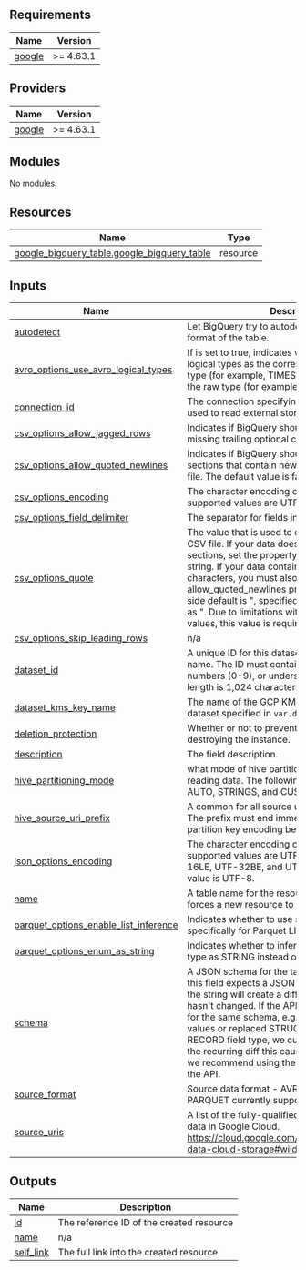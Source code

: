 <!-- BEGIN_TF_DOCS -->
## Requirements

| Name | Version |
|------|---------|
| <a name="requirement_google"></a> [google](#requirement\_google) | >= 4.63.1 |

## Providers

| Name | Version |
|------|---------|
| <a name="provider_google"></a> [google](#provider\_google) | >= 4.63.1 |

## Modules

No modules.

## Resources

| Name | Type |
|------|------|
| [google_bigquery_table.google_bigquery_table](https://registry.terraform.io/providers/hashicorp/google/latest/docs/resources/bigquery_table) | resource |

## Inputs

| Name | Description | Type | Default | Required |
|------|-------------|------|---------|:--------:|
| <a name="input_autodetect"></a> [autodetect](#input\_autodetect) | Let BigQuery try to autodetect the schema and format of the table. | `bool` | n/a | yes |
| <a name="input_avro_options_use_avro_logical_types"></a> [avro\_options\_use\_avro\_logical\_types](#input\_avro\_options\_use\_avro\_logical\_types) | If is set to true, indicates whether to interpret logical types as the corresponding BigQuery data type (for example, TIMESTAMP), instead of using the raw type (for example, INTEGER). | `bool` | `true` | no |
| <a name="input_connection_id"></a> [connection\_id](#input\_connection\_id) | The connection specifying the credentials to be used to read external storage for Big Lake table | `string` | n/a | yes |
| <a name="input_csv_options_allow_jagged_rows"></a> [csv\_options\_allow\_jagged\_rows](#input\_csv\_options\_allow\_jagged\_rows) | Indicates if BigQuery should accept rows that are missing trailing optional columns. | `bool` | `true` | no |
| <a name="input_csv_options_allow_quoted_newlines"></a> [csv\_options\_allow\_quoted\_newlines](#input\_csv\_options\_allow\_quoted\_newlines) | Indicates if BigQuery should allow quoted data sections that contain newline characters in a CSV file. The default value is false. | `bool` | `false` | no |
| <a name="input_csv_options_encoding"></a> [csv\_options\_encoding](#input\_csv\_options\_encoding) | The character encoding of the data. The supported values are UTF-8 or ISO-8859-1. | `string` | `"UTF-8"` | no |
| <a name="input_csv_options_field_delimiter"></a> [csv\_options\_field\_delimiter](#input\_csv\_options\_field\_delimiter) | The separator for fields in a CSV file. | `string` | `","` | no |
| <a name="input_csv_options_quote"></a> [csv\_options\_quote](#input\_csv\_options\_quote) | The value that is used to quote data sections in a CSV file. If your data does not contain quoted sections, set the property value to an empty string. If your data contains quoted newline characters, you must also set the allow\_quoted\_newlines property to true. The API-side default is ", specified in Terraform escaped as ". Due to limitations with Terraform default values, this value is required to be explicitly set. | `string` | `"\""` | no |
| <a name="input_csv_options_skip_leading_rows"></a> [csv\_options\_skip\_leading\_rows](#input\_csv\_options\_skip\_leading\_rows) | n/a | `any` | n/a | yes |
| <a name="input_dataset_id"></a> [dataset\_id](#input\_dataset\_id) | A unique ID for this dataset, without the project name. The ID must contain only letters (a-z, A-Z), numbers (0-9), or underscores (\_). The maximum length is 1,024 characters. | `string` | n/a | yes |
| <a name="input_dataset_kms_key_name"></a> [dataset\_kms\_key\_name](#input\_dataset\_kms\_key\_name) | The name of the GCP KMS key used by the dataset specified in `var.dataset_id` | `string` | n/a | yes |
| <a name="input_deletion_protection"></a> [deletion\_protection](#input\_deletion\_protection) | Whether or not to prevent Terraform from destroying the instance. | `bool` | n/a | yes |
| <a name="input_description"></a> [description](#input\_description) | The field description. | `string` | n/a | yes |
| <a name="input_hive_partitioning_mode"></a> [hive\_partitioning\_mode](#input\_hive\_partitioning\_mode) | what mode of hive partitioning to use when reading data. The following modes are supported AUTO, STRINGS, and CUSTOM | `string` | n/a | yes |
| <a name="input_hive_source_uri_prefix"></a> [hive\_source\_uri\_prefix](#input\_hive\_source\_uri\_prefix) | A common for all source uris must be required. The prefix must end immediately before the partition key encoding begins | `string` | n/a | yes |
| <a name="input_json_options_encoding"></a> [json\_options\_encoding](#input\_json\_options\_encoding) | The character encoding of the data. The supported values are UTF-8, UTF-16BE, UTF-16LE, UTF-32BE, and UTF-32LE. The default value is UTF-8. | `string` | `"UTF-8"` | no |
| <a name="input_name"></a> [name](#input\_name) | A table name for the resource. Changing this forces a new resource to be created. | `string` | n/a | yes |
| <a name="input_parquet_options_enable_list_inference"></a> [parquet\_options\_enable\_list\_inference](#input\_parquet\_options\_enable\_list\_inference) | Indicates whether to use schema inference specifically for Parquet LIST logical type. | `bool` | `false` | no |
| <a name="input_parquet_options_enum_as_string"></a> [parquet\_options\_enum\_as\_string](#input\_parquet\_options\_enum\_as\_string) | Indicates whether to infer Parquet ENUM logical type as STRING instead of BYTES by default. | `bool` | `false` | no |
| <a name="input_schema"></a> [schema](#input\_schema) | A JSON schema for the table. ~>NOTE: Because this field expects a JSON string, any changes to the string will create a diff, even if the JSON itself hasn't changed. If the API returns a different value for the same schema, e.g. it switched the order of values or replaced STRUCT field type with RECORD field type, we currently cannot suppress the recurring diff this causes. As a workaround, we recommend using the schema as returned by the API. | `string` | `""` | no |
| <a name="input_source_format"></a> [source\_format](#input\_source\_format) | Source data format - AVRO, CSV, JSON, PARQUET currently supported. | `string` | n/a | yes |
| <a name="input_source_uris"></a> [source\_uris](#input\_source\_uris) | A list of the fully-qualified URIs that point to your data in Google Cloud. https://cloud.google.com/bigquery/docs/external-data-cloud-storage#wildcard-support | `list(string)` | n/a | yes |

## Outputs

| Name | Description |
|------|-------------|
| <a name="output_id"></a> [id](#output\_id) | The reference ID of the created resource |
| <a name="output_name"></a> [name](#output\_name) | n/a |
| <a name="output_self_link"></a> [self\_link](#output\_self\_link) | The full link into the created resource |
<!-- END_TF_DOCS -->
